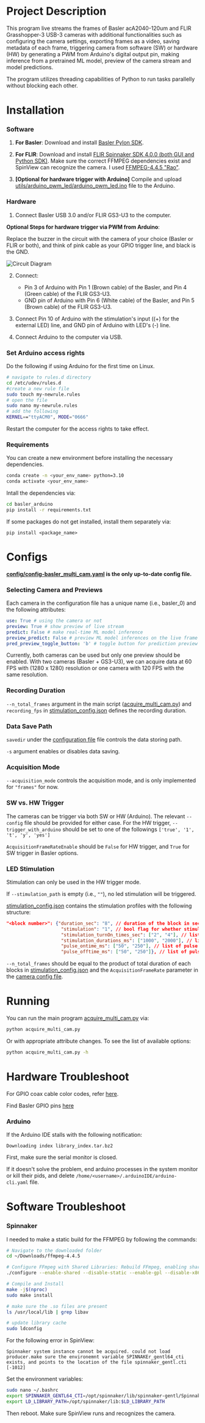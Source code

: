 # Project Description

This program live streams the frames of Basler acA2040-120um and FLIR Grasshopper-3 USB-3 cameras with additional functionalities such as configuring the camera settings, exporting frames as a video, saving metadata of each frame, triggering camera from software (SW) or hardware (HW) by generating a PWM from Arduino's digital output pin, making inference from a pretrained ML model, preview of the camera stream and model predictions.

The program utilizes threading capabilities of Python to run tasks parallelly without blocking each other.

# Installation 

### Software

1. **For Basler**: Download and install [Basler Pylon SDK](https://www2.baslerweb.com/en/downloads/software-downloads/#type=pylonsoftware).
2. **For FLIR**: Download and install [FLIR Spinnaker SDK 4.0.0 (both GUI and Python SDK)](https://www.teledynevisionsolutions.com/support/support-center/software-firmware-downloads/iis/spinnaker-sdk-download/spinnaker-sdk--download-files/?pn=Spinnaker+SDK&vn=Spinnaker+SDK). Make sure the correct FFMPEG dependencies exist and SpinView can recognize the camera. I used [FFMPEG-4.4.5 "Rao"](https://www.ffmpeg.org/download.html#releases).

2. **[Optional for hardware trigger with Arduino]** Compile and upload [utils/arduino_pwm_led/arduino_pwm_led.ino](utils/arduino_pwm_led/arduino_pwm_led.ino) file to the Arduino.

### Hardware

1. Connect Basler USB 3.0 and/or FLIR GS3-U3 to the computer.

**Optional Steps for hardware trigger via PWM from Arduino**:

Replace the buzzer in the circuit with the camera of your choice (Basler or FLIR or both), and think of pink cable as your GPIO trigger line, and black is the GND.

![Circuit Diagram](circuit/circuit.png)

2. Connect:
    - Pin 3 of Arduino with Pin 1 (Brown cable) of the Basler, and Pin 4 (Green cable) of the FLIR GS3-U3.
    - GND pin of Arduino with Pin 6 (White cable) of the Basler, and Pin 5 (Brown cable) of the FLIR GS3-U3.

3. Connect Pin 10 of Arduino with the stimulation's input ((+) for the external LED) line, and GND pin of Arduino with LED's (-) line.

4. Connect Arduino to the computer via USB.

### Set Arduino access rights

Do the following if using Arduino for the first time on Linux.

```bash
# navigate to rules.d directory
cd /etc/udev/rules.d
#create a new rule file
sudo touch my-newrule.rules
# open the file
sudo nano my-newrule.rules
# add the following
KERNEL=="ttyACM0", MODE="0666"
```
Restart the computer for the access rights to take effect.

### Requirements

You can create a new environment before installing the necessary dependencies.

```bash
conda create -n <your_env_name> python=3.10
conda activate <your_env_name>
```

Intall the dependencies via:

```bash
cd basler_arduino
pip install -r requirements.txt
```

If some packages do not get installed, install them separately via:

`pip install <package_name>`

# Configs
**[config/config-basler_multi_cam.yaml](config/config-basler_multi_cam.yaml) is the only up-to-date config file.**

### Selecting Camera and Previews

Each camera in the configuration file has a unique name (i.e., basler_0) and the following attributes:

```yaml
use: True # using the camera or not
preview: True # show preview of live stream
predict: False # make real-time ML model inference
preview_predict: False # preview ML model inferences on the live frame
pred_preview_toggle_button: 'b' # toggle button for prediction preview
```

Currently, both cameras can be used but only one preview should be enabled. With two cameras (Basler + GS3-U3), we can acquire data at 60 FPS with (1280 x 1280) resolution or one camera with 120 FPS with the same resolution.

### Recording Duration

`--n_total_frames` argument in the main script ([acquire_multi_cam.py](acquire_multi_cam.py)) and `recording_fps` in [stimulation_config.json](config/stimulation_config.json) defines the recording duration.

### Data Save Path

`savedir` under the [configuration file](config/config-basler_multi_cam.yaml) file controls the data storing path.

`-s` argument enables or disables data saving.

### Acquisition Mode

`--acquisition_mode` controls the acquisition mode, and is only implemented for `"frames"` for now.

### SW vs. HW Trigger

The cameras can be trigger via both SW or HW (Arduino). The relevant `--config` file should be provided for either case. For the HW trigger, `--trigger_with_arduino` should be set to one of the followings `['true', '1', 't', 'y', 'yes']`

`AcquisitionFrameRateEnable` should be `False` for HW trigger, and `True` for SW trigger in Basler options.
 
### LED Stimulation

Stimulation can only be used in the HW trigger mode.

If `--stimulation_path` is empty (i.e., `""`), no led stimulation will be triggered.

[stimulation_config.json](config/stimulation_config.json) contains the stimulation profiles with the following structure:

```json
"<block number>": {"duration_sec": "8", // duration of the block in sec
                    "stimulation": "1", // bool flag for whether stimulation exists
                    "stimulation_turnOn_times_sec": ["2", "4"], // list of local (within block) stimulation start times in sec
                    "stimulation_durations_ms": ["1000", "2000"], // list of stimulation durations in ms
                    "pulse_ontime_ms": ["50", "250"], // list of pulse on times in ms
                    "pulse_offtime_ms": ["50", "250"]}, // list of pulse off times in ms
```

`--n_total_frames` should be equal to the product of total duration of each blocks in [stimulation_config.json](config/stimulation_config.json) and the `AcquisitionFrameRate` parameter in the [camera config file](config/config-basler_multi_cam.yaml).

# Running

You can run the main program [acquire_multi_cam.py](acquire_multi_cam.py) via:

```bash
python acquire_multi_cam.py
```

Or with appropriate attribute changes. To see the list of available options:

```bash
python acquire_multi_cam.py -h
```

# Hardware Troubleshoot

For GPIO coax cable color codes, refer [here](https://docs.baslerweb.com/basler-io-cable-hrs-6p-open-p?_gl=1*6p8gh3*_gcl_au*MTQyMTg2MzkwOC4xNzI2MDg5ODQ4).

Find Basler GPIO pins [here](https://docs.baslerweb.com/aca2040-120um)

### Arduino

If the Arduino IDE stalls with the following notification:

`Downloading index library_index.tar.bz2`

First, make sure the serial monitor is closed.

If it doesn't solve the problem, end arduino processes in the system monitor or kill their pids, and delete `/home/<username>/.arduinoIDE/arduino-cli.yaml` file.


# Software Troubleshoot

### Spinnaker

I needed to make a static build for the FFMPEG by following the commands:

```bash
# Navigate to the downloaded folder
cd ~/Downloads/ffmpeg-4.4.5

# Configure FFmpeg with Shared Libraries: Rebuild FFmpeg, enabling shared libraries
./configure --enable-shared --disable-static --enable-gpl --disable-x86asm

# Compile and Install
make -j$(nproc)
sudo make install

# make sure the .so files are present
ls /usr/local/lib | grep libav

# update library cache
sudo ldconfig
```

For the following error in SpinView:

```
Spinnaker system instance cannot be acquired. could not load producer.make sure the environemnt variable SPINNAKEr_gentl64_cti exists, and points to the location of the file spinnaker_gentl.cti [-1012]
```

Set the environment variables:

```bash
sudo nano ~/.bashrc
export SPINNAKER_GENTL64_CTI=/opt/spinnaker/lib/spinnaker-gentl/Spinnaker_GenTL.cti
export LD_LIBRARY_PATH=/opt/spinnaker/lib:$LD_LIBRARY_PATH
```
Then reboot. Make sure SpinView runs and recognizes the camera. 
